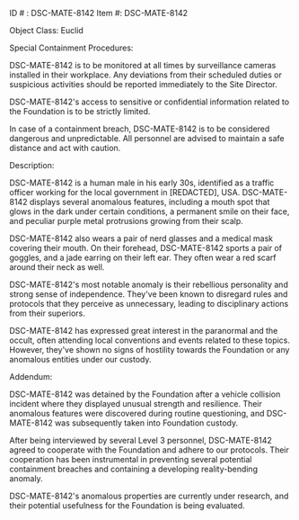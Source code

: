 ID # : DSC-MATE-8142
Item #: DSC-MATE-8142

Object Class: Euclid

Special Containment Procedures:

DSC-MATE-8142 is to be monitored at all times by surveillance cameras installed in their workplace. Any deviations from their scheduled duties or suspicious activities should be reported immediately to the Site Director.

DSC-MATE-8142's access to sensitive or confidential information related to the Foundation is to be strictly limited.

In case of a containment breach, DSC-MATE-8142 is to be considered dangerous and unpredictable. All personnel are advised to maintain a safe distance and act with caution.

Description:

DSC-MATE-8142 is a human male in his early 30s, identified as a traffic officer working for the local government in [REDACTED], USA. DSC-MATE-8142 displays several anomalous features, including a mouth spot that glows in the dark under certain conditions, a permanent smile on their face, and peculiar purple metal protrusions growing from their scalp.

DSC-MATE-8142 also wears a pair of nerd glasses and a medical mask covering their mouth. On their forehead, DSC-MATE-8142 sports a pair of goggles, and a jade earring on their left ear. They often wear a red scarf around their neck as well.

DSC-MATE-8142's most notable anomaly is their rebellious personality and strong sense of independence. They've been known to disregard rules and protocols that they perceive as unnecessary, leading to disciplinary actions from their superiors.

DSC-MATE-8142 has expressed great interest in the paranormal and the occult, often attending local conventions and events related to these topics. However, they've shown no signs of hostility towards the Foundation or any anomalous entities under our custody.

Addendum:

DSC-MATE-8142 was detained by the Foundation after a vehicle collision incident where they displayed unusual strength and resilience. Their anomalous features were discovered during routine questioning, and DSC-MATE-8142 was subsequently taken into Foundation custody.

After being interviewed by several Level 3 personnel, DSC-MATE-8142 agreed to cooperate with the Foundation and adhere to our protocols. Their cooperation has been instrumental in preventing several potential containment breaches and containing a developing reality-bending anomaly.

DSC-MATE-8142's anomalous properties are currently under research, and their potential usefulness for the Foundation is being evaluated.